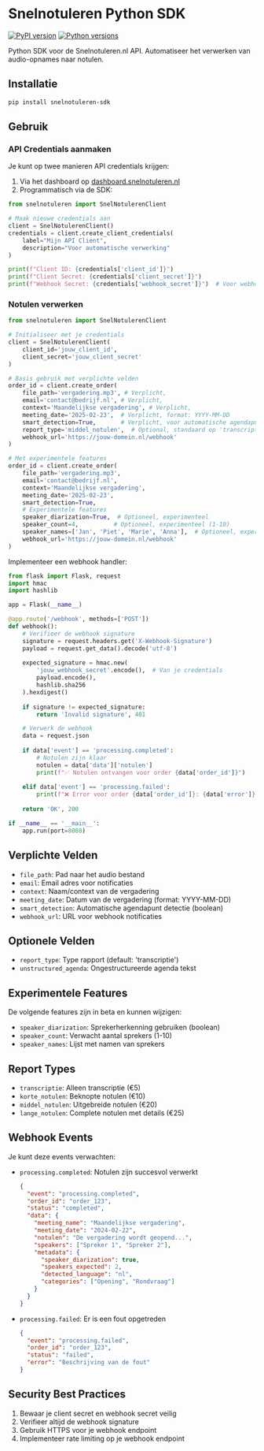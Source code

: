 # Snelnotuleren Python SDK
[![PyPI version](https://badge.fury.io/py/snelnotuleren-sdk.svg)](https://badge.fury.io/py/snelnotuleren-sdk)
[![Python versions](https://img.shields.io/pypi/pyversions/snelnotuleren-sdk.svg)](https://pypi.org/project/snelnotuleren-sdk/)

Python SDK voor de Snelnotuleren.nl API. Automatiseer het verwerken van audio-opnames naar notulen.

## Installatie

```bash
pip install snelnotuleren-sdk
```

## Gebruik

### API Credentials aanmaken
Je kunt op twee manieren API credentials krijgen:

1. Via het dashboard op [dashboard.snelnotuleren.nl](https://dashboard.snelnotuleren.nl)
2. Programmatisch via de SDK:

```python
from snelnotuleren import SnelNotulerenClient

# Maak nieuwe credentials aan
client = SnelNotulerenClient()
credentials = client.create_client_credentials(
    label="Mijn API Client",
    description="Voor automatische verwerking"
)

print(f"Client ID: {credentials['client_id']}")
print(f"Client Secret: {credentials['client_secret']}")
print(f"Webhook Secret: {credentials['webhook_secret']}")  # Voor webhook verificatie
```

### Notulen verwerken

```python
from snelnotuleren import SnelNotulerenClient

# Initialiseer met je credentials
client = SnelNotulerenClient(
    client_id='jouw_client_id',
    client_secret='jouw_client_secret'
)

# Basis gebruik met verplichte velden
order_id = client.create_order(
    file_path='vergadering.mp3', # Verplicht, 
    email='contact@bedrijf.nl', # Verplicht, 
    context='Maandelijkse vergadering', # Verplicht, 
    meeting_date='2025-02-23',  # Verplicht, format: YYYY-MM-DD
    smart_detection=True,       # Verplicht, voor automatische agendapunt detectie
    report_type='middel_notulen',  # Optional, standaard op 'transcriptie'
    webhook_url='https://jouw-domein.nl/webhook'
)

# Met experimentele features
order_id = client.create_order(
    file_path='vergadering.mp3',
    email='contact@bedrijf.nl',
    context='Maandelijkse vergadering',
    meeting_date='2025-02-23',
    smart_detection=True,
    # Experimentele features
    speaker_diarization=True,  # Optioneel, experimenteel
    speaker_count=4,          # Optioneel, experimenteel (1-10)
    speaker_names=['Jan', 'Piet', 'Marie', 'Anna'],  # Optioneel, experimenteel
    webhook_url='https://jouw-domein.nl/webhook'
)
```

Implementeer een webhook handler:

```python
from flask import Flask, request
import hmac
import hashlib

app = Flask(__name__)

@app.route('/webhook', methods=['POST'])
def webhook():
    # Verifieer de webhook signature
    signature = request.headers.get('X-Webhook-Signature')
    payload = request.get_data().decode('utf-8')
    
    expected_signature = hmac.new(
        'jouw_webhook_secret'.encode(),  # Van je credentials
        payload.encode(),
        hashlib.sha256
    ).hexdigest()
    
    if signature != expected_signature:
        return 'Invalid signature', 401

    # Verwerk de webhook
    data = request.json
    
    if data['event'] == 'processing.completed':
        # Notulen zijn klaar
        notulen = data['data']['notulen']
        print(f"✅ Notulen ontvangen voor order {data['order_id']}")
        
    elif data['event'] == 'processing.failed':
        print(f"❌ Error voor order {data['order_id']}: {data['error']}")
    
    return 'OK', 200

if __name__ == '__main__':
    app.run(port=8080)
```

## Verplichte Velden

- `file_path`: Pad naar het audio bestand
- `email`: Email adres voor notificaties
- `context`: Naam/context van de vergadering
- `meeting_date`: Datum van de vergadering (format: YYYY-MM-DD)
- `smart_detection`: Automatische agendapunt detectie (boolean)
- `webhook_url`: URL voor webhook notificaties

## Optionele Velden

- `report_type`: Type rapport (default: 'transcriptie')
- `unstructured_agenda`: Ongestructureerde agenda tekst

## Experimentele Features

De volgende features zijn in beta en kunnen wijzigen:

- `speaker_diarization`: Sprekerherkenning gebruiken (boolean)
- `speaker_count`: Verwacht aantal sprekers (1-10)
- `speaker_names`: Lijst met namen van sprekers

## Report Types

- `transcriptie`: Alleen transcriptie (€5)
- `korte_notulen`: Beknopte notulen (€10)
- `middel_notulen`: Uitgebreide notulen (€20)
- `lange_notulen`: Complete notulen met details (€25)

## Webhook Events

Je kunt deze events verwachten:

- `processing.completed`: Notulen zijn succesvol verwerkt
  ```json
  {
    "event": "processing.completed",
    "order_id": "order_123",
    "status": "completed",
    "data": {
      "meeting_name": "Maandelijkse vergadering",
      "meeting_date": "2024-02-22",
      "notulen": "De vergadering wordt geopend...",
      "speakers": ["Spreker 1", "Spreker 2"],
      "metadata": {
        "speaker_diarization": true,
        "speakers_expected": 2,
        "detected_language": "nl",
        "categories": ["Opening", "Rondvraag"]
      }
    }
  }
  ```

- `processing.failed`: Er is een fout opgetreden
  ```json
  {
    "event": "processing.failed",
    "order_id": "order_123",
    "status": "failed",
    "error": "Beschrijving van de fout"
  }
  ```

## Security Best Practices

1. Bewaar je client secret en webhook secret veilig
2. Verifieer altijd de webhook signature
3. Gebruik HTTPS voor je webhook endpoint
4. Implementeer rate limiting op je webhook endpoint